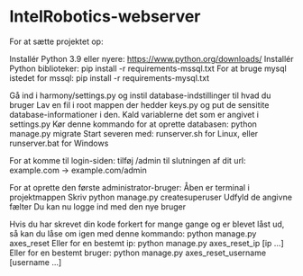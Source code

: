 # IntelRobotics-webserver

For at sætte projektet op:

Installér Python 3.9 eller nyere: https://www.python.org/downloads/
Installér Python biblioteker: 
pip install -r requirements-mssql.txt
For at bruge mysql istedet for mssql:
pip install -r requirements-mysql.txt


Gå ind i harmony/settings.py og instil database-indstillinger til hvad du bruger
Lav en fil i root mappen der hedder keys.py og put de sensitite database-informationer i den. Kald variablerne det som er angivet i settings.py
Kør denne kommando for at oprette databasen: python manage.py migrate
Start severen med: runserver.sh for Linux, eller runserver.bat for Windows

For at komme til login-siden:
tilføj /admin til slutningen af dit url:
example.com -> example.com/admin

For at oprette den første administrator-bruger:
Åben er terminal i projektmappen
Skriv python manage.py createsuperuser
Udfyld de angivne fælter
Du kan nu logge ind med den nye bruger


Hvis du har skrevet din kode forkert for mange gange og er blevet låst ud, så kan du låse om igen med denne kommando: python manage.py axes_reset Eller for en bestemt ip: python manage.py axes_reset_ip [ip ...] Eller for en bestemt bruger: python manage.py axes_reset_username [username ...]
